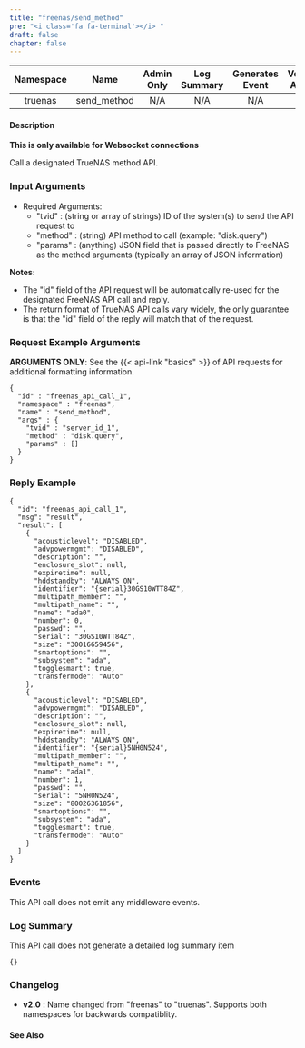 ```yaml
---
title: "freenas/send_method"
pre: "<i class='fa fa-terminal'></i> "
draft: false
chapter: false
---
```


| Namespace | Name | Admin Only | Log Summary | Generates Event | Version Added
|:----------------:|:--------:|:--------:|:--------:|:--------:|:---:|
| truenas | send_method | N/A | N/A | N/A | 1 |

#### Description
**This is only available for Websocket connections**

Call a designated TrueNAS method API.

### Input Arguments
* Required Arguments:
   * "tvid" : (string or array of strings) ID of the system(s) to send the API request to
   * "method" : (string) API method to call (example: "disk.query")
   * "params" : (anything) JSON field that is passed directly to FreeNAS as the method arguments (typically an array of JSON information)

**Notes:** 
 * The "id" field of the API request will be automatically re-used for the designated FreeNAS API call and reply.
 * The return format of TrueNAS API calls vary widely, the only guarantee is that the "id" field of the reply will match that of the request.

### Request Example Arguments
**ARGUMENTS ONLY**: See the {{< api-link "basics" >}} of API requests for additional formatting information.

```
{
  "id" : "freenas_api_call_1",
  "namespace" : "freenas",
  "name" : "send_method",
  "args" : {
    "tvid" : "server_id_1",
    "method" : "disk.query",
    "params" : []
  }
}
```

### Reply Example
```
{
  "id": "freenas_api_call_1",
  "msg": "result",
  "result": [
    {
      "acousticlevel": "DISABLED",
      "advpowermgmt": "DISABLED",
      "description": "",
      "enclosure_slot": null,
      "expiretime": null,
      "hddstandby": "ALWAYS ON",
      "identifier": "{serial}30GS10WTT84Z",
      "multipath_member": "",
      "multipath_name": "",
      "name": "ada0",
      "number": 0,
      "passwd": "",
      "serial": "30GS10WTT84Z",
      "size": "30016659456",
      "smartoptions": "",
      "subsystem": "ada",
      "togglesmart": true,
      "transfermode": "Auto"
    },
    {
      "acousticlevel": "DISABLED",
      "advpowermgmt": "DISABLED",
      "description": "",
      "enclosure_slot": null,
      "expiretime": null,
      "hddstandby": "ALWAYS ON",
      "identifier": "{serial}5NH0N524",
      "multipath_member": "",
      "multipath_name": "",
      "name": "ada1",
      "number": 1,
      "passwd": "",
      "serial": "5NH0N524",
      "size": "80026361856",
      "smartoptions": "",
      "subsystem": "ada",
      "togglesmart": true,
      "transfermode": "Auto"
    }
  ]
}
```

### Events
This API call does not emit any middleware events.

### Log Summary
This API call does not generate a detailed log summary item
```
{}
```

### Changelog
* **v2.0** : Name changed from "freenas" to "truenas". Supports both namespaces for backwards compatiblity.

#### See Also
